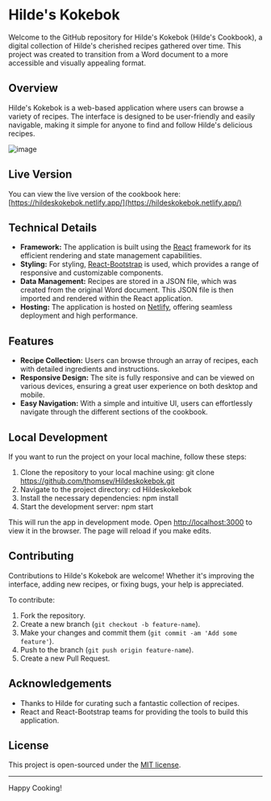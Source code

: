 # Hilde's Kokebok

Welcome to the GitHub repository for Hilde's Kokebok (Hilde's Cookbook), a digital collection of Hilde's cherished recipes gathered over time. This project was created to transition from a Word document to a more accessible and visually appealing format.

## Overview

Hilde's Kokebok is a web-based application where users can browse a variety of recipes. The interface is designed to be user-friendly and easily navigable, making it simple for anyone to find and follow Hilde's delicious recipes.

![image](https://github.com/thomsev/Hildeskokebok/assets/100193213/c8c11487-e6f9-4fab-aecf-f98514d29b53)


## Live Version

You can view the live version of the cookbook here:
[https://hildeskokebok.netlify.app/](https://hildeskokebok.netlify.app/)

## Technical Details

- **Framework:** The application is built using the [React](https://reactjs.org/) framework for its efficient rendering and state management capabilities.
- **Styling:** For styling, [React-Bootstrap](https://react-bootstrap.github.io/) is used, which provides a range of responsive and customizable components.
- **Data Management:** Recipes are stored in a JSON file, which was created from the original Word document. This JSON file is then imported and rendered within the React application.
- **Hosting:** The application is hosted on [Netlify](https://www.netlify.com/), offering seamless deployment and high performance.

## Features

- **Recipe Collection:** Users can browse through an array of recipes, each with detailed ingredients and instructions.
- **Responsive Design:** The site is fully responsive and can be viewed on various devices, ensuring a great user experience on both desktop and mobile.
- **Easy Navigation:** With a simple and intuitive UI, users can effortlessly navigate through the different sections of the cookbook.

## Local Development

If you want to run the project on your local machine, follow these steps:

1. Clone the repository to your local machine using: git clone https://github.com/thomsev/Hildeskokebok.git
2. Navigate to the project directory: cd Hildeskokebok
3. Install the necessary dependencies: npm install
4. Start the development server: npm start

This will run the app in development mode. Open [http://localhost:3000](http://localhost:3000) to view it in the browser. The page will reload if you make edits.

## Contributing

Contributions to Hilde's Kokebok are welcome! Whether it's improving the interface, adding new recipes, or fixing bugs, your help is appreciated.

To contribute:

1. Fork the repository.
2. Create a new branch (`git checkout -b feature-name`).
3. Make your changes and commit them (`git commit -am 'Add some feature'`).
4. Push to the branch (`git push origin feature-name`).
5. Create a new Pull Request.

## Acknowledgements

- Thanks to Hilde for curating such a fantastic collection of recipes.
- React and React-Bootstrap teams for providing the tools to build this application.

## License

This project is open-sourced under the [MIT license](LICENSE).

---

Happy Cooking!
